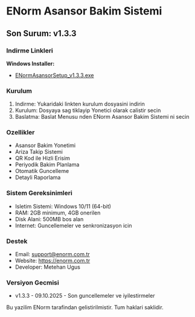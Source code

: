 ﻿# ENorm Asansor Bakim Sistemi

## Son Surum: v1.3.3

### Indirme Linkleri

**Windows Installer:**
- [ENormAsansorSetup_v1.3.3.exe](https://github.com/metehan-ugus/ENorm-Release/releases/latest/download/ENormAsansorSetup_v1.3.3.exe)

### Kurulum

1. Indirme: Yukaridaki linkten kurulum dosyasini indirin
2. Kurulum: Dosyaya sag tiklayip Yonetici olarak calistir secin
3. Baslatma: Baslat Menusu nden ENorm Asansor Bakim Sistemi ni secin

### Ozellikler

- Asansor Bakim Yonetimi
- Ariza Takip Sistemi
- QR Kod ile Hizli Erisim
- Periyodik Bakim Planlama
- Otomatik Guncelleme
- Detayli Raporlama

### Sistem Gereksinimleri

- Isletim Sistemi: Windows 10/11 (64-bit)
- RAM: 2GB minimum, 4GB onerilen
- Disk Alani: 500MB bos alan
- Internet: Guncellemeler ve senkronizasyon icin

### Destek

- Email: support@enorm.com.tr
- Website: https://enorm.com.tr
- Developer: Metehan Ugus

### Versiyon Gecmisi

- v1.3.3 - 09.10.2025 - Son guncellemeler ve iyilestirmeler

Bu yazilim ENorm tarafindan gelistirilmistir. Tum haklari saklidir.

